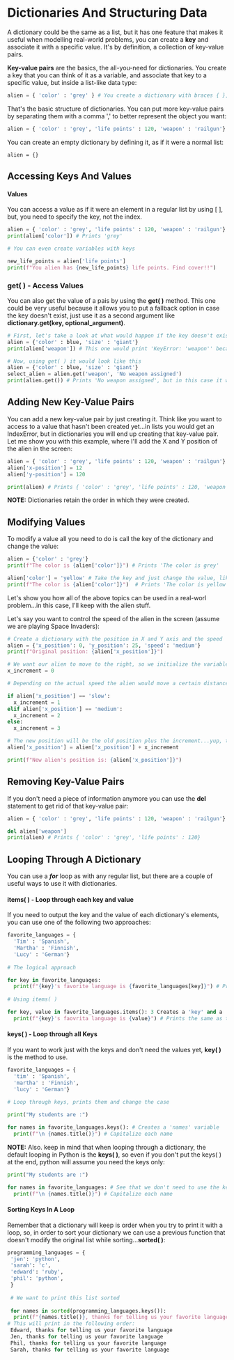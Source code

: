 # Dictionaries And Structuring Data

A dictionary could be the same as a list, but it has one feature that makes it useful when modelling real-world problems, you can create a **key** and associate it with a specific value. It's by definition, a collection of key-value pairs.

**Key-value pairs** are the basics, the all-you-need for dictionaries. You create a key that you can think of it as a variable, and associate that key to a specific value, but inside a list-like data type:

~~~python
alien = { 'color' : 'grey' } # You create a dictionary with braces { }, 'color' is the key and the color grey is the value
~~~

That's the basic structure of dictionaries. You can put more key-value pairs by separating them with a comma ',' to better represent the object you want:

~~~python
alien = { 'color' : 'grey', 'life points' : 120, 'weapon' : 'railgun'} # Here you see a dictionary with 3 key-value pairs
~~~

You can create an empty dictionary by defining it, as if it were a normal list: 

~~~
alien = {}
~~~

## Accessing Keys And Values

#### Values

You can access a value as if it were an element in a regular list by using [ ], but, you need to specify the key, not the index.

~~~python
alien = { 'color' : 'grey', 'life points' : 120, 'weapon' : 'railgun'} # Here you see a dictionary with 3 key-value pairs
print(alien['color']) # Prints 'grey'

# You can even create variables with keys

new_life_points = alien['life points']
print(f"You alien has {new_life_points} life points. Find cover!!") 
~~~

### get( ) - Access Values

You can also get the value of a pais by using the **get( )** method. This one could be very useful because it allows you to put a fallback option in case the key doesn't exist, just use it as a second argument like **dictionary.get(key, optional_argument)**.

~~~python
# First, let's take a look at what would happen if the key doesn't exist
alien = {'color' : blue, 'size' : 'giant'}
print(alien['weapon']) # This one would print 'KeyError: 'weapon'' because there's no such key in the dictionary

# Now, using get( ) it would look like this
alien = {'color' : blue, 'size' : 'giant'}
select_alien = alien.get('weapon', 'No weapon assigned')
print(alien.get()) # Prints 'No weapon assigned', but in this case it won't cause an error
~~~

## Adding New Key-Value Pairs

You can add a new key-value pair by just creating it. Think like you want to access to a value that hasn't been created yet...in lists you would get an IndexError, but in dictionaries you will end up creating that key-value pair. Let me show you with this example, where I'll add the X and Y position of the alien in the screen:

~~~python
alien = { 'color' : 'grey', 'life points' : 120, 'weapon' : 'railgun'}
alien['x-position'] = 12
alien['y-position'] = 120

print(alien) # Prints { 'color' : 'grey', 'life points' : 120, 'weapon' : 'railgun', 'x-position' : 12, 'y-position' : 120}
~~~

**NOTE:** Dictionaries retain the order in which they were created.

## Modifying Values

To modify a value all you need to do is call the key of the dictionary and change the value:

~~~python
alien = {'color' : 'grey'}
print(f"The color is {alien['color']}") # Prints 'The color is grey'

alien['color'] = 'yellow' # Take the key and just change the value, like when you change the value of a normal vairable by re-declaring it
print(f"The color is {alien['color']}")  # Prints 'The color is yellow'
~~~

Let's show you how all of the above topics can be used in a real-worl problem...in this case, I'll keep with the alien stuff.

Let's say you want to control the speed of the alien in the screen (assume we are playing Space Invaders):

~~~python
# Create a dictionary with the position in X and Y axis and the speed
alien = {'x_position': 0, 'y_position': 25, 'speed': 'medium'} 
print(f"Original position: {alien['x_position']}")

# We want our alien to move to the right, so we initialize the variable for the X axis
x_increment = 0

# Depending on the actual speed the alien would move a certain distance. More speed, more increment

if alien['x_position'] == 'slow':
  x_increment = 1
elif alien['x_position'] == 'medium':
  x_increment = 2
else:
  x_increment = 3

# The new position will be the old position plus the increment...yup, that's how it works in real life arcade games
alien['x_position'] = alien['x_position'] + x_increment

print(f"New alien's position is: {alien['x_position']}")
~~~

## Removing Key-Value Pairs

If you don't need a piece of information anymore you can use the **del** statement to get rid of that key-value pair:

~~~python
alien = { 'color' : 'grey', 'life points' : 120, 'weapon' : 'railgun'}

del alien['weapon']
print(alien) # Prints { 'color' : 'grey', 'life points' : 120}
~~~

## Looping Through A Dictionary

You can use a ***for*** loop as with any regular list, but there are a couple of useful ways to use it with dictionaries.

#### items( ) - Loop through each key and value

If you need to output the key and the value of each dictionary's elements, you can use one of the following two approaches:

~~~python
favorite_languages = { 
  'Tim' : 'Spanish',
  'Martha' : 'Finnish',
  'Lucy' : 'German'}
  
# The logical approach

for key in favorite_languages:
  print(f"{key}'s favorite language is {favorite_languages[key]}") # Prints, for example, 'Tim's favorite language is Spanish'
  
# Using items( )

for key, value in favorite_languages.items(): 3 Creates a 'key' and a 'value' variable for keys and values respectively
  print(f"{key}'s faovrita language is {value}") # Prints the same as the above, but is more easy to read
~~~

#### keys( ) - Loop through all Keys

If you want to work just with the keys and don't need the values yet, **key( )** is the method to use.

~~~python
favorite_languages = { 
  'tim' : 'Spanish',
  'martha' : 'Finnish',
  'lucy' : 'German'}
  
# Loop through keys, prints them and change the case

print("My students are :")

for names in favorite_languages.keys(): # Creates a 'names' variable
  print(f"\n {names.title()}") # Capitalize each name
~~~

**NOTE:** Also. keep in mind that when looping through a dictionary, the default looping in Python is the **keys( )**, so even if you don't put the keys( ) at the end, python will assume you need the keys only:

~~~python
print("My students are :")

for names in favorite_languages: # See that we don't need to use the keys( )
  print(f"\n {names.title()}") # Capitalize each name
~~~

#### Sorting Keys In A Loop

Remember that a dictionary will keep is order when you try to print it with a loop, so, in order to sort your dictionary we can use a previous function that doesn't modify the original list while sorting...**sorted( )**:

~~~python
programming_languages = {
 'jen': 'python',
 'sarah': 'c',
 'edward': 'ruby',
 'phil': 'python',
 }
 
 # We want to print this list sorted
 
 for names in sorted(programming_languages.keys()):
  print(f"{names.title()}, thanks for telling us your favorite language")
# This will print in the following order:
 Edward, thanks for telling us your favorite language
 Jen, thanks for telling us your favorite language
 Phil, thanks for telling us your favorite language
 Sarah, thanks for telling us your favorite language
~~~
